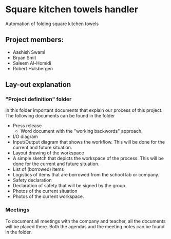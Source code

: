 # Square kitchen towels handler
Automation of folding square kitchen towels

## Project members:
- Aashish Swami
- Bryan Smit
- Saleem Al-Homidi
- Robert Hulsbergen

## Lay-out explanation
### "Project definition" folder
In this folder important documents that explain our process of this project. The following documents can be found in the folder
-  Press release
   - Word document with the "working backwords" approach.
-  I/O diagram
  - Input/Output diagram that shows the workflow. This will be done for the current and future situation.
-  Layout drawing of the workspace
  - A simple sketch that depicts the workspace of the process. This will be done for the current and future situation. 
-  List of (borrowed) items
  - Logistics of items that are borrowed from the school lab or company.
-  Safety declaration
  - Declaration of safety that will be signed by the group.
-  Photos of the current situation
  - Photos of the current workspace.

### Meetings
To document all meetings with the company and teacher, all the documents will be placed there. Both the agendas and the meeting notes can be found in the folder.
